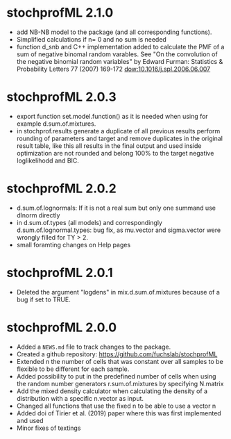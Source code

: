 # stochprofML 2.1.0
* add NB-NB model to the package (and all corresponding functions).
* Simplified calculations if n= 0 and no sum is needed
* function d_snb and C++ implementation added to calculate the PMF of a sum of negative binomal random varables. See "On the convolution of the negative binomial random variables" by Edward Furman: Statistics & Probability Letters 77 (2007) 169-172 <dow:10.1016/j.spl.2006.06.007>

# stochprofML 2.0.3
* export function set.model.function() as it is needed when using for example d.sum.of.mixtures.
* in stochprof.results generate a duplicate of all previous results perform rounding of parameters and target and remove duplicates in the original result table, like this all results in the final output and used inside optimization are not rounded and belong 100% to the target negative loglikelihodd and BIC.


# stochprofML 2.0.2
* d.sum.of.lognormals: If it is not a real sum but only one summand use dlnorm directly
* in d.sum.of.types (all models) and correspondingly d.sum.of.lognormal.types: bug fix, as mu.vector and sigma.vector  were wrongly filled for TY > 2.
* small foramting changes on Help pages



# stochprofML 2.0.1
* Deleted the argument "logdens" in mix.d.sum.of.mixtures because of a bug if set to TRUE.

# stochprofML 2.0.0
* Added a `NEWS.md` file to track changes to the package.
* Created a github repository: https://github.com/fuchslab/stochprofML
* Extended n the number of cells that was constant over all samples to be flexible to be different for each sample.
* Added possibility to put in the predefined number of cells when using the random number generators r.sum.of.mixtures by specifying N.matrix
* Add the mixed density calculator when calculating the density of a distribution with a specific n.vector as input.
* Changed all functions that use the fixed n to be able to use a vector n
* Added doi of Tirier et al. (2019) paper where this was first implemented and used
* Minor fixes of textings
